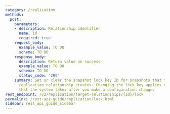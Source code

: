 ```yaml
---
category: /replication
methods:
  post:
    parameters:
    - description: Relationship identifier
      name: id
      required: true
    request_body:
      example_value: TO DO
      schema: TO DO
    response_body:
      description: Return value on success
      example_value: TO DO
      schema: TO DO
      status_code: '200'
    summary: Set or clear the snapshot lock key ID for snapshots that this target
      replication relationship creates. Changing the lock key applies only to snapshots
      that the system takes after you make a configuration change.
rest_endpoint: /v2/replication/target-relationships/{id}/lock
permalink: /rest-api-guide/replication/lock.html
sidebar: rest_api_guide_sidebar
---
```

